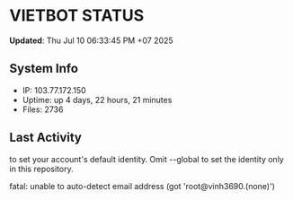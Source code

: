 # VIETBOT STATUS
**Updated**: Thu Jul 10 06:33:45 PM +07 2025

## System Info
- IP: 103.77.172.150
- Uptime: up 4 days, 22 hours, 21 minutes
- Files: 2736

## Last Activity

to set your account's default identity.
Omit --global to set the identity only in this repository.

fatal: unable to auto-detect email address (got 'root@vinh3690.(none)')

